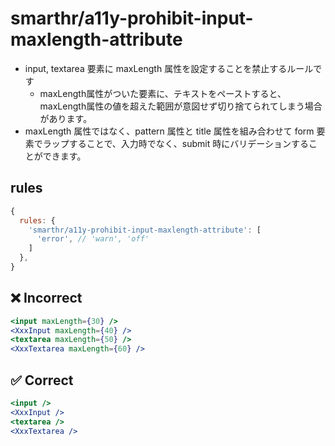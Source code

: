 # smarthr/a11y-prohibit-input-maxlength-attribute

- input, textarea 要素に maxLength 属性を設定することを禁止するルールです
  - maxLength属性がついた要素に、テキストをペーストすると、maxLength属性の値を超えた範囲が意図せず切り捨てられてしまう場合があります。
- maxLength 属性ではなく、pattern 属性と title 属性を組み合わせて form 要素でラップすることで、入力時でなく、submit 時にバリデーションすることができます。

## rules

```js
{
  rules: {
    'smarthr/a11y-prohibit-input-maxlength-attribute': [
      'error', // 'warn', 'off'
    ]
  },
}
```

## ❌ Incorrect

```jsx
<input maxLength={30} />
<XxxInput maxLength={40} />
<textarea maxLength={50} />
<XxxTextarea maxLength={60} />
```

## ✅ Correct

```jsx
<input />
<XxxInput />
<textarea />
<XxxTextarea />
```
